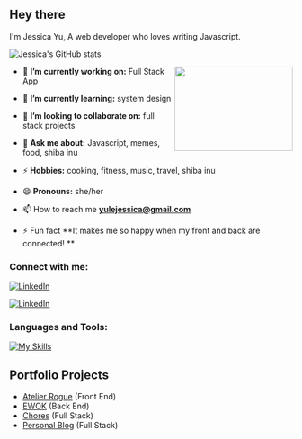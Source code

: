## Hey there 
I'm Jessica Yu, A web developer who loves writing Javascript.

![Jessica's GitHub stats](https://github-readme-stats.vercel.app/api?username=yulejessica&show_icons=true&theme=radical)

<!-- credits for the gif https://gph.is/g/ZWg5jr7 -->
<img align="right" height="150" width="210" src="data.gif">

- 🔭 **I’m currently working on:** Full Stack App

- 🌱 **I’m currently learning:** system design 

- 👯 **I’m looking to collaborate on:** full stack projects 

- 💬 **Ask me about:** Javascript, memes, food, shiba inu

- ⚡ **Hobbies:** cooking, fitness, music, travel, shiba inu

- 😄 **Pronouns:** she/her

- 📫 How to reach me **yulejessica@gmail.com**

- ⚡ Fun fact **It makes me so happy when my front and back are connected! **

<h3 align="left">Connect with me:</h3>
<p align="left">
<a href="https://www.linkedin.com/in/yulejessica/"><img alt="LinkedIn" src="https://img.shields.io/badge/-yulejessica-black?style=flat-square&logo=Linkedin&logoColor=white&link=https://www.linkedin.com/in/yulejessica/"></a>
</p>

[![LinkedIn](https://img.shields.io/badge/linkedin-%230077B5.svg?style=for-the-badge&logo=linkedin&logoColor=white)](https://www.linkedin.com/in/jessicaleyu) 

<h3 align="left">Languages and Tools:</h3>

[![My Skills](https://skillicons.dev/icons?i=javacript,html,css,react,nodejs,git,express,mysql,mongodb,postgres,aws)](https://skillicons.dev)

<!-- <p><img align="left" src="https://github-readme-stats.vercel.app/api/top-langs?username=g3root&show_icons=true&locale=en&layout=compact" alt="g3root" /></p>

<p>&nbsp;<img align="center" src="https://github-readme-stats.vercel.app/api?username=g3root&show_icons=true&locale=en" alt="g3root" /></p>

<p><img align="center" src="https://github-readme-streak-stats.herokuapp.com/?user=g3root&" alt="g3root" /></p> -->

## Portfolio Projects
- [Atelier Rogue](https://github.com/fec-rogue/atelier-rogue) (Front End)
- [EWOK](https://github.com/SDC-Ewok/SDC-Products) (Back End)
- [Chores](https://github.com/Blue-Ocean-Pineapple/Chores) (Full Stack)
- [Personal Blog](https://github.com/yulejessica/MVP) (Full Stack)
